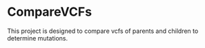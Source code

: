 # CompareVCFs

This project is designed to compare vcfs of parents and children to determine mutations.

